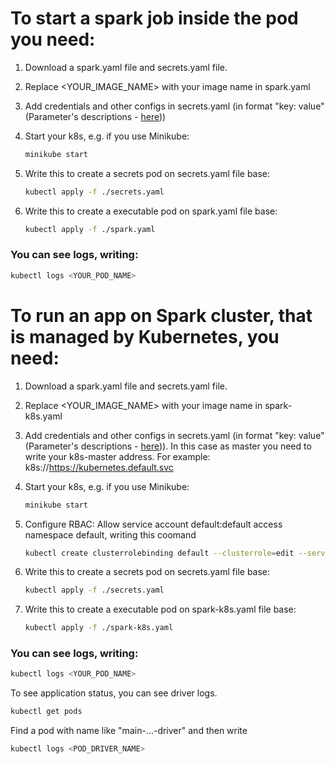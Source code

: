 # To start a spark job inside the pod you need:
1) Download a spark.yaml file and secrets.yaml file.
2) Replace <YOUR_IMAGE_NAME> with your image name in spark.yaml
3) Add credentials and other configs in secrets.yaml (in format "key: value" (Parameter's descriptions - [here](https://github.com/YuliyaValova/DataEngineer_SparkPractice/blob/master/README.md)))      
4) Start your k8s, e.g. if you use Minikube:
	```sh
	minikube start
	```
5) Write this to create a secrets pod on secrets.yaml file base:
	```sh
	kubectl apply -f ./secrets.yaml 
	```
	
6) Write this to create a executable pod on spark.yaml file base:
	```sh
	kubectl apply -f ./spark.yaml 
	```
	
### You can see logs, writing:
```sh
kubectl logs <YOUR_POD_NAME>
```
# To run an app on Spark cluster, that is managed by Kubernetes, you need:	
1) Download a spark.yaml file and secrets.yaml file.
2) Replace <YOUR_IMAGE_NAME> with your image name in spark-k8s.yaml
3) Add credentials and other configs in secrets.yaml (in format "key: value" (Parameter's descriptions - [here](https://github.com/YuliyaValova/DataEngineer_SparkPractice/blob/master/README.md))). In this case as master you need to write your k8s-master address. For example: k8s://https://kubernetes.default.svc      
4) Start your k8s, e.g. if you use Minikube:
	```sh
	minikube start
	```
5) Configure RBAC: Allow service account default:default access namespace default, writing this coomand
	 ```sh
	kubectl create clusterrolebinding default --clusterrole=edit --serviceaccount=default:default --namespace=default
	```
6) Write this to create a secrets pod on secrets.yaml file base:
	```sh
	kubectl apply -f ./secrets.yaml 
	```
	
7) Write this to create a executable pod on spark-k8s.yaml file base:
	```sh
	kubectl apply -f ./spark-k8s.yaml 
	```
	
### You can see logs, writing:
```sh
kubectl logs <YOUR_POD_NAME>
```
To see application status, you can see driver logs.
```sh
kubectl get pods 
```
Find a pod with name like "main-...-driver" and then write
```sh
kubectl logs <POD_DRIVER_NAME>
```
